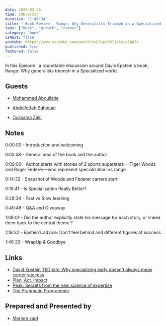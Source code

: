 ```yaml
---
date: 2023-02-26
time: 20h:07min
duration: "1:46:34"
title: " Book Review : Range: Why Generalists Triumph in a Specialized World"
tags: ["Book", "growth", "career"]
category: "book"
isNext: false
youtube: https://www.youtube.com/watch?v=E2ipt93liok&t=1843s
published: true
featured: false
---
```


In this Episode , a roundtable discussion around Davis Epstein's book, Range: Why generalists triumph in a Specialized world.

## Guests

- [Mohammed Aboullaite](http://aboullaite.me/)

- [Abdelfettah Sghiouar](https://twitter.com/boredabdel)

- [Oussama Zaki](https://twitter.com/OussaZaki)

## Notes

0:00:00 - Introduction and welcoming

0:05:58 - General idea of the book and the author

0:09:00 - Author starts with stories of 2 sports superstars —Tiger Woods and Roger Federer—who represent specialization vs range

0:14:32 - Snapshot of Woods and Federer carrers start

0:15:41 - Is Specialization Really Better?

0:28:34 - Fast vs Slow learning 

0:49:48 - Q&A and Giveaway

1:08:01 - Did the author explicitly state his message for each story, or  linked them back to the central theme ?

1:19:32 - Epstein’s advice: Don’t feel behind and different figures of success

1:46:30 - WrapUp & Goodbye

## Links

- [David Epstein TED talk: Why specializing early doesn't always mean career success](https://www.youtube.com/watch?v=B6lBtiQZSho)
- [Plan, Act, Impact](https://www.amazon.com/Plan-Act-Impact-Playbook-Perspective/dp/1544518897)
- [Peak: Secrets from the new science of expertise](https://www.amazon.com/Peak-Secrets-New-Science-Expertise/dp/1531864880)
- [The Pragmatic Programmer](https://www.amazon.com/Pragmatic-Programmer-Journeyman-Master/dp/020161622X)



## Prepared and Presented by

- [Meriem zaid](https://twitter.com/iMeriem_)
